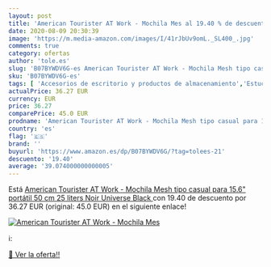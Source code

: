 ```yaml
---
layout: post
title: 'American Tourister AT Work - Mochila Mes al 19.40 % de descuento'
date: 2020-08-09 20:30:39
image: 'https://m.media-amazon.com/images/I/41rJbUv9omL._SL400_.jpg'
comments: true
category: ofertas
author: 'tole.es'
slug: 'B07BYWDV6G-es American Tourister AT Work - Mochila Mesh tipo casual para...'
sku: 'B07BYWDV6G-es'
tags: [ 'Accesorios de escritorio y productos de almacenamiento','Estuches escolares','Herramientas de mano para jardinería','Jardinería','Jardín','Material de oficina','Materiales, organizadores y dispensadores de escritorio','Oficina y papelería','Tijeras de podar para jardinería','mochila', ]
actualPrice: 36.27 EUR
currency: EUR
price: 36.27
comparePrice: 45.0 EUR
prodname: 'American Tourister AT Work - Mochila Mesh tipo casual para 15.6" portátil  50 cm  25 liters  Noir  Universe Black '
country: 'es'
flag: '🇪🇸'
brand: ''
buyurl: 'https://www.amazon.es/dp/B07BYWDV6G/?tag=tolees-21'
descuento: '19.40'
average: '39.074000000000005'
---
```


Está [American Tourister AT Work - Mochila Mesh tipo casual para 15.6" portátil  50 cm  25 liters  Noir  Universe Black ](https://www.amazon.es/dp/B07BYWDV6G/?tag=tolees-21) con 19.40 de descuento por 36.27 EUR (original: 45.0 EUR) en el siguiente enlace!

[![American Tourister AT Work - Mochila Mes](https://m.media-amazon.com/images/I/41rJbUv9omL._SL400_.jpg)](https://www.amazon.es/dp/B07BYWDV6G/?tag=tolees-21)

ℹ️:


[🛒 Ver la oferta!!](https://www.amazon.es/dp/B07BYWDV6G/?tag=tolees-21)
